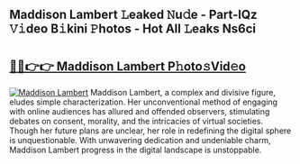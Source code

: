 ## Maddison Lambert 𝙻eaked 𝙽u𝚍e - Part-lQz 𝚅𝚒deo B𝚒kini 𝙿hotos - Hot All 𝙻eaks Ns6ci

# <h2><a href="http://ld6zsv0.urlbe.top/?page=Maddison+Lambert">🔗🔗👉👉 Maddison Lambert P𝚑oto𝚜Vid𝚎o</a></h2>

[![Maddison Lambert](https://i.imgur.com/eBuTRDB.gif)](http://ld6zsv0.urlbe.top/?page=Maddison+Lambert)
Maddison Lambert, a complex and divisive figure, eludes simple characterization. Her unconventional method of engaging with online audiences has allured and offended observers, stimulating debates on consent, morality, and the intricacies of virtual societies. Though her future plans are unclear, her role in redefining the digital sphere is unquestionable. With unwavering dedication and undeniable charm, Maddison Lambert progress in the digital landscape is unstoppable.
